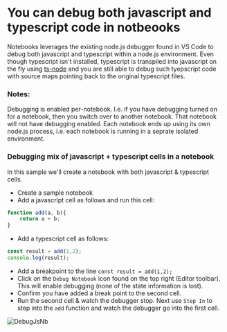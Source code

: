 # You can debug both javascript and typescript code in notbeooks

Notebooks leverages the existing node.js debugger found in VS Code to debug both javascript and typescript within a node.js environment.
Even though typescript isn't installed, typescript is transpiled into javascript on the fly using [ts-node](https://typestrong.org/ts-node/) and you are still able to debug such tyepscript code with source maps pointing back to the original typescript files.


### Notes:
Debugging is enabled per-notebook. I.e. if you have debugging turned on for a notebook, then you switch over to another notebook. That notebook will not have debugging enabled.
Each notebook ends up using its own node.js process, i.e. each notebook is running in a seprate isolated environment.


### Debugging mix of javascript + typescript cells in a notebook
In this sample we'll create a notebook with both javascript & typescript cells.

* Create a sample notebook
* Add a javascript cell as follows and run this cell:

```javascript
function add(a, b){
    return a + b;
}
```

* Add a typescript cell as follows:

```typescript
const result = add(1,2);
console.log(result);
```

* Add a breakpoint to the line `const result = add(1,2);`
* Click on the `Debug Notebook` icon found on the top right (Editor toolbar).
This will enable debugging (none of the state information is lost).
* Confirm you have added a break point to the second cell.
* Run the second cell & watch the debugger stop. Next use `Step In` to step into the `add` function and watch the debugger go into the first cell.

![DebugJsNb](https://raw.githubusercontent.com/DonJayamanne/typescript-notebook/main/resources/docs/basics/debug.gif)
